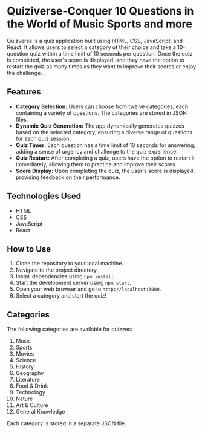 # Quiziverse-Conquer 10 Questions in the World of Music Sports and more


Quizverse is a quiz application built using HTML, CSS, JavaScript, and React. It allows users to select a category of their choice and take a 10-question quiz within a time limit of 10 seconds per question. Once the quiz is completed, the user's score is displayed, and they have the option to restart the quiz as many times as they want to improve their scores or enjoy the challenge.

## Features

- **Category Selection:** Users can choose from twelve categories, each containing a variety of questions. The categories are stored in JSON files.
- **Dynamic Quiz Generation:** The app dynamically generates quizzes based on the selected category, ensuring a diverse range of questions for each quiz session.
- **Quiz Timer:** Each question has a time limit of 10 seconds for answering, adding a sense of urgency and challenge to the quiz experience.
- **Quiz Restart:** After completing a quiz, users have the option to restart it immediately, allowing them to practice and improve their scores.
- **Score Display:** Upon completing the quiz, the user's score is displayed, providing feedback on their performance.

## Technologies Used

- HTML
- CSS
- JavaScript
- React

## How to Use

1. Clone the repository to your local machine.
2. Navigate to the project directory.
3. Install dependencies using `npm install`.
4. Start the development server using `npm start`.
5. Open your web browser and go to `http://localhost:3000`.
6. Select a category and start the quiz!

## Categories

The following categories are available for quizzes:

1. Music
2. Sports
3. Movies
4. Science
5. History
6. Geography
7. Literature
8. Food & Drink
9. Technology
10. Nature
11. Art & Culture
12. General Knowledge

Each category is stored in a separate JSON file.

